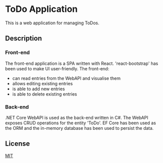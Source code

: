 # ToDo Application

This is a web application for managing ToDos.

## Description

### Front-end
The front-end application is a SPA written with React.
'react-bootstrap' has been used to make UI user-friendly.
The front-end:
  - can read entries from the WebAPI and visualise them
  - allows editing existing entries
  - is able to add new entries
  - is able to delete existing entries


### Back-end
.NET Core WebAPI is used as the back-end written in C#. The WebAPI exposes CRUD operations for the entity 'ToDo'. 
EF Core has been used as the ORM and the in-memory database has been used to persist the data.


## License
[MIT](https://choosealicense.com/licenses/mit/)